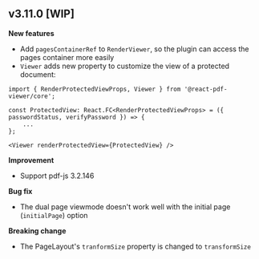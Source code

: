 ## v3.11.0 [WIP]

**New features**

-   Add `pagesContainerRef` to `RenderViewer`, so the plugin can access the pages container more easily
-   `Viewer` adds new property to customize the view of a protected document:

```tsx
import { RenderProtectedViewProps, Viewer } from '@react-pdf-viewer/core';

const ProtectedView: React.FC<RenderProtectedViewProps> = ({ passwordStatus, verifyPassword }) => {
    ...
};

<Viewer renderProtectedView={ProtectedView} />
```

**Improvement**

-   Support pdf-js 3.2.146

**Bug fix**

-   The dual page viewmode doesn't work well with the initial page (`initialPage`) option

**Breaking change**

-   The PageLayout's `tranformSize` property is changed to `transformSize`
